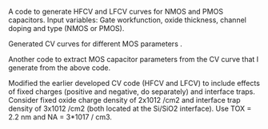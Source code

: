A code to generate HFCV and LFCV curves for NMOS and PMOS capacitors. Input variables: Gate workfunction, oxide thickness, channel doping and type (NMOS or PMOS). 

Generated CV curves for different MOS parameters .

Another code to extract MOS capacitor parameters from the CV curve that I generate from the above code. 

Modified the earlier developed CV code (HFCV and LFCV) to include effects of fixed charges (positive and negative, do separately) and interface traps. Consider fixed oxide charge density of 2x1012 /cm2 and interface trap density of 3x1012 /cm2 (both located at the Si/SiO2 interface). Use TOX = 2.2 nm and NA = 3*1017 / cm3. 


